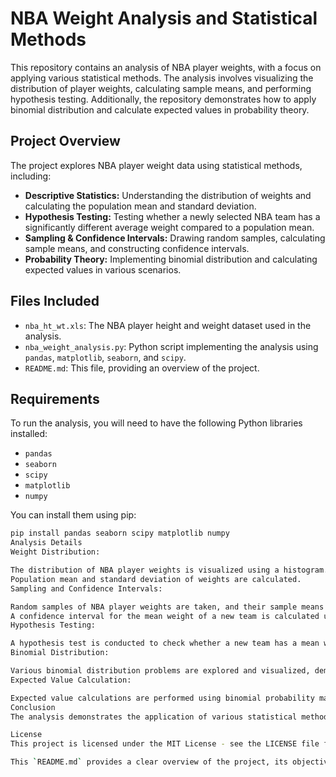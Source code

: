 # NBA Weight Analysis and Statistical Methods

This repository contains an analysis of NBA player weights, with a focus on applying various statistical methods. The analysis involves visualizing the distribution of player weights, calculating sample means, and performing hypothesis testing. Additionally, the repository demonstrates how to apply binomial distribution and calculate expected values in probability theory.

## Project Overview

The project explores NBA player weight data using statistical methods, including:

- **Descriptive Statistics:** Understanding the distribution of weights and calculating the population mean and standard deviation.
- **Hypothesis Testing:** Testing whether a newly selected NBA team has a significantly different average weight compared to a population mean.
- **Sampling & Confidence Intervals:** Drawing random samples, calculating sample means, and constructing confidence intervals.
- **Probability Theory:** Implementing binomial distribution and calculating expected values in various scenarios.

## Files Included

- `nba_ht_wt.xls`: The NBA player height and weight dataset used in the analysis.
- `nba_weight_analysis.py`: Python script implementing the analysis using `pandas`, `matplotlib`, `seaborn`, and `scipy`.
- `README.md`: This file, providing an overview of the project.

## Requirements

To run the analysis, you will need to have the following Python libraries installed:

- `pandas`
- `seaborn`
- `scipy`
- `matplotlib`
- `numpy`

You can install them using pip:

```bash
pip install pandas seaborn scipy matplotlib numpy
Analysis Details
Weight Distribution:

The distribution of NBA player weights is visualized using a histogram.
Population mean and standard deviation of weights are calculated.
Sampling and Confidence Intervals:

Random samples of NBA player weights are taken, and their sample means are computed.
A confidence interval for the mean weight of a new team is calculated using a z-test.
Hypothesis Testing:

A hypothesis test is conducted to check whether a new team has a mean weight significantly different from 220 pounds.
Binomial Distribution:

Various binomial distribution problems are explored and visualized, demonstrating the probability of specific outcomes in a set of independent trials.
Expected Value Calculation:

Expected value calculations are performed using binomial probability mass functions for random variables.
Conclusion
The analysis demonstrates the application of various statistical methods to real-world data, providing insights into NBA player weight distributions, sampling methods, hypothesis testing, and probability theory. The project is a useful example for those interested in data analysis, statistical inference, and probability theory.

License
This project is licensed under the MIT License - see the LICENSE file for details.

This `README.md` provides a clear overview of the project, its objectives, and how to run the analysis. Feel free to modify any details as needed!
